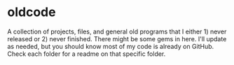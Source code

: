 # oldcode
A collection of projects, files, and general old programs that I either 1) never released or 2) never finished. There might be some gems in here. I'll update as needed, but you should know most of my code is already on GitHub. Check each folder for a readme on that specific folder.